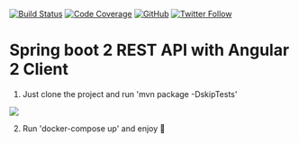 [![Build Status](https://travis-ci.com/sergyer/BikeStore.svg?branch=master)](https://travis-ci.com/sergyer/BikeStore)
[![Code Coverage](https://codecov.io/github/sergyer/BikeStore/coverage.svg)](https://codecov.io/gh/sergyer/bikeStore)
[![GitHub](https://img.shields.io/github/license/mashape/apistatus.svg)](https://github.com/sergyer/BikeStore/blob/master/LICENSE)
[![Twitter Follow](https://img.shields.io/twitter/follow/espadrine.svg?style=social&label=Follow)](https://twitter.com/dev0xx)

# Spring boot 2 REST API with Angular 2 Client

1. Just clone the project and run 'mvn package -DskipTests'

![](cloning.gif)

2. Run 'docker-compose up'  and enjoy :call_me_hand: